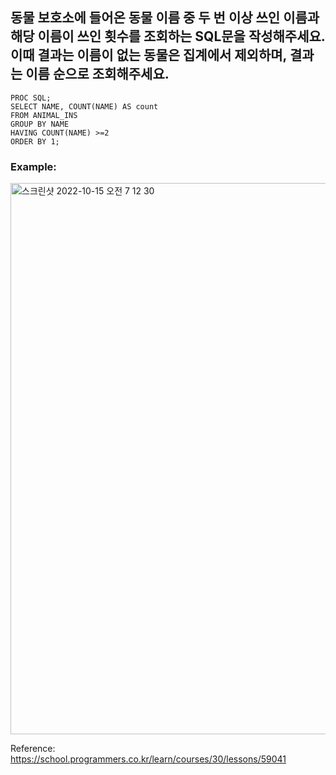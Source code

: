 ## 동물 보호소에 들어온 동물 이름 중 두 번 이상 쓰인 이름과 해당 이름이 쓰인 횟수를 조회하는 SQL문을 작성해주세요. 이때 결과는 이름이 없는 동물은 집계에서 제외하며, 결과는 이름 순으로 조회해주세요.

``` SAS
PROC SQL;
SELECT NAME, COUNT(NAME) AS count
FROM ANIMAL_INS
GROUP BY NAME
HAVING COUNT(NAME) >=2
ORDER BY 1;
```

### Example:
<img width="882" alt="스크린샷 2022-10-15 오전 7 12 30" src="https://user-images.githubusercontent.com/107760647/195951456-8218b2c5-f6ba-452a-bea3-5e9bd2ad93a1.png">

Reference:
https://school.programmers.co.kr/learn/courses/30/lessons/59041
